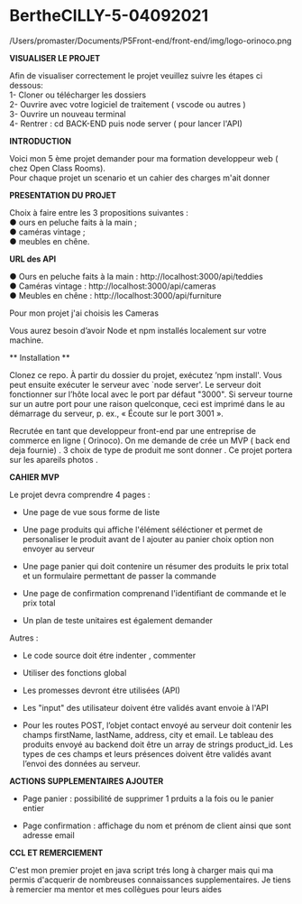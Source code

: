 # BertheCILLY-5-04092021

/Users/promaster/Documents/P5Front-end/front-end/img/logo-orinoco.png


**VISUALISER LE PROJET**

<p>Afin de visualiser correctement le projet veuillez suivre les étapes ci dessous:</br>
1- Cloner ou télécharger les dossiers</br>
2- Ouvrire avec votre logiciel de traitement ( vscode ou autres )</br>
3- Ouvrire un nouveau terminal </br>
4- Rentrer : cd BACK-END  puis node server ( pour lancer l'API)</br></p>

**INTRODUCTION**

<p>Voici mon 5 ème projet demander pour ma formation developpeur web ( chez Open Class Rooms).</br>
Pour chaque projet un scenario et un cahier des charges m'ait donner</p>

**PRESENTATION DU PROJET**

<p> Choix à faire entre les 3 propositions suivantes : </br>
● ours en peluche faits à la main ; </br>
● caméras vintage ; </br>
● meubles en chêne. </br>

**URL des API**

● Ours en peluche faits à la main : http://localhost:3000/api/teddies</br>
● Caméras vintage : http://localhost:3000/api/cameras</br>
● Meubles en chêne : http://localhost:3000/api/furniture</br>

<p> Pour mon projet j'ai choisis les Cameras </p>

Vous aurez besoin d’avoir Node et npm installés localement sur votre machine.</p>

** Installation **

<p> Clonez ce repo. À partir du dossier du projet, exécutez ’npm install'. Vous
peut ensuite exécuter le serveur avec `node server'.
Le serveur doit fonctionner sur l’hôte local avec le port par défaut "3000". Si
serveur tourne sur un autre port pour une raison quelconque, ceci est imprimé dans le
au démarrage du serveur, p. ex., « Écoute sur le port 3001 ».
<p> Recrutée en tant que developpeur front-end par une entreprise de commerce en ligne ( Orinoco).
On me demande de crée un MVP ( back end deja fournie) . 3 choix de type de produit me sont donner .
Ce projet portera sur les apareils photos .</p> 

**CAHIER MVP** 

<p>Le projet devra comprendre 4 pages : </br>

- Une page de vue sous forme de liste  </br>

- Une page produits qui affiche l'élément séléctioner et permet de personaliser le produit avant de l ajouter au panier choix option non envoyer au serveur  </br>

- Une page panier qui doit contenire un résumer des produits le prix total et un formulaire permettant de passer la commande  </br>

- Une page de confirmation comprenand l'identifiant de commande et le prix total  </br>

- Un plan de teste unitaires est également demander  </br></p>


Autres :
- Le code source doit étre indenter , commenter  </br>

- Utiliser des fonctions global  </br>

- Les promesses devront étre utilisées (API) </br>

- Les "input" des utilisateur doivent étre validés avant envoie à l'API </br>

- Pour les routes POST, l’objet contact envoyé au serveur doit contenir les champs
firstName, lastName, address, city et email. Le tableau des produits envoyé au
backend doit être un array de strings product_id. Les types de ces champs et leurs
présences doivent être validés avant l’envoi des données au serveur.

**ACTIONS SUPPLEMENTAIRES AJOUTER**

- Page panier : possibilité de supprimer 1 prduits a la fois ou le panier entier  </br>
 
- Page confirmation : affichage du nom et prénom de client ainsi que sont adresse email  </br>

**CCL ET REMERCIEMENT**
<p> C'est mon premier projet en java script trés long à charger mais qui ma permis d'acquerir de nombreuses connaissances supplementaires. 
Je tiens à remercier ma mentor et mes collègues pour leurs aides </p>

